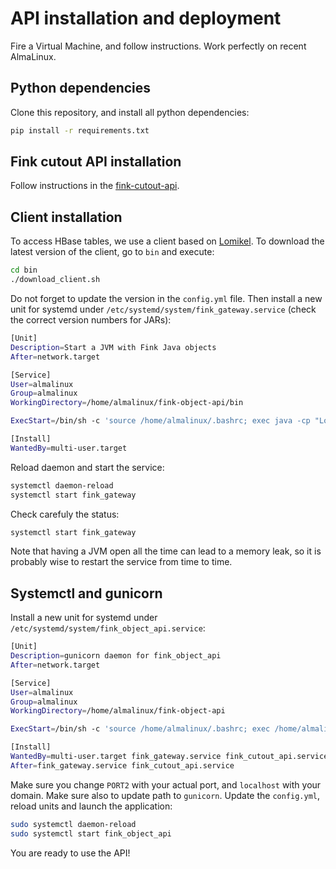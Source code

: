 # API installation and deployment

Fire a Virtual Machine, and follow instructions. Work perfectly on recent AlmaLinux.

## Python dependencies

Clone this repository, and install all python dependencies:

```bash
pip install -r requirements.txt
```

## Fink cutout API installation

Follow instructions in the [fink-cutout-api](https://github.com/astrolabsoftware/fink-cutout-api/blob/main/install/README.md).

## Client installation

To access HBase tables, we use a client based on [Lomikel](https://github.com/hrivnac/Lomikel). To download the latest version of the client, go to `bin` and execute:

```bash
cd bin
./download_client.sh
```

Do not forget to update the version in the `config.yml` file. Then install a new unit for systemd under `/etc/systemd/system/fink_gateway.service` (check the correct version numbers for JARs):

```bash
[Unit]
Description=Start a JVM with Fink Java objects
After=network.target

[Service]
User=almalinux
Group=almalinux
WorkingDirectory=/home/almalinux/fink-object-api/bin

ExecStart=/bin/sh -c 'source /home/almalinux/.bashrc; exec java -cp "Lomikel-03.04.00x-HBase.exe.jar:py4j0.10.9.7.jar" com.Lomikel.Py4J.LomikelGatewayServer 2>&1 >> /tmp/fink_gateway.out'

[Install]
WantedBy=multi-user.target
```

Reload daemon and start the service:

```bash
systemctl daemon-reload
systemctl start fink_gateway
```

Check carefuly the status:

```bash
systemctl start fink_gateway
```

Note that having a JVM open all the time can lead to a memory leak, so it is probably wise to restart the service from time to time.


## Systemctl and gunicorn

Install a new unit for systemd under `/etc/systemd/system/fink_object_api.service`:

```bash
[Unit]
Description=gunicorn daemon for fink_object_api
After=network.target

[Service]
User=almalinux
Group=almalinux
WorkingDirectory=/home/almalinux/fink-object-api

ExecStart=/bin/sh -c 'source /home/almalinux/.bashrc; exec /home/almalinux/fink-env/bin/gunicorn --log-file=/tmp/fink_object_api.log app:app -b localhost:PORT2 --workers=1 --threads=8 --timeout 180 --chdir /home/almalinux/fink-object-api --bind unix:/home/almalinux/fink_object_api.sock 2>&1 >> /tmp/fink_object_api.out'

[Install]
WantedBy=multi-user.target fink_gateway.service fink_cutout_api.service
After=fink_gateway.service fink_cutout_api.service
```

Make sure you change `PORT2` with your actual port, and `localhost` with your domain. Make sure also to update path to `gunicorn`. Update the `config.yml`, reload units and launch the application:

```bash
sudo systemctl daemon-reload
sudo systemctl start fink_object_api
```

You are ready to use the API!
